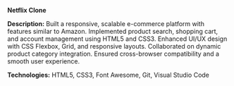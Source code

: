 **Netflix Clone**

**Description:**
Built a responsive, scalable e-commerce platform with features similar to Amazon.
Implemented product search, shopping cart, and account management using HTML5 and CSS3.
Enhanced UI/UX design with CSS Flexbox, Grid, and responsive layouts.
Collaborated on dynamic product category integration.
Ensured cross-browser compatibility and a smooth user experience.

**Technologies:** HTML5, CSS3, Font Awesome, Git, Visual Studio Code
